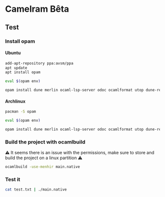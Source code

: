 # Camelram Bêta

## Test
### Install opam 
#### Ubuntu
```sh
add-apt-repository ppa:avsm/ppa
apt update
apt install opam

eval $(opam env)

opam install dune merlin ocaml-lsp-server odoc ocamlformat utop dune-release
```

#### Archlinux 
```sh
pacman -S opam

eval $(opam env)

opam install dune merlin ocaml-lsp-server odoc ocamlformat utop dune-release
```

### Build the project with ocamlbuild
⚠️ It seems there is an issue with the permissions, make sure to store and build the project on a linux partition ⚠️
```sh
ocamlbuild -use-menhir main.native 
```

### Test it 
```sh 
cat test.txt | ./main.native
```
